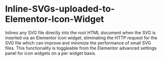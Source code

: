 # Inline-SVGs-uploaded-to-Elementor-Icon-Widget
Inlines any SVG file directly into the root HTML document when the SVG is inserted via an Elementor icon widget, eliminating the HTTP request for the SVG file which can improve and minimize the performance of small SVG files. This functionality is toggleable from the Elementor advanced settings panel for icon widgets on a per widget basis.
